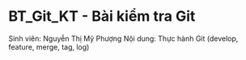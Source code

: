 # BT_Git_KT - Bài kiểm tra Git
Sinh viên: Nguyễn Thị Mỹ Phượng
Nội dung: Thực hành Git (develop, feature, merge, tag, log)
